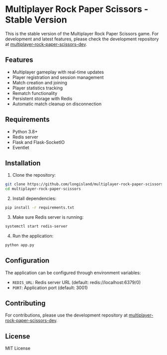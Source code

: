 # Multiplayer Rock Paper Scissors - Stable Version

This is the stable version of the Multiplayer Rock Paper Scissors game. For development and latest features, please check the development repository at [multiplayer-rock-paper-scissors-dev](https://github.com/longisland/multiplayer-rock-paper-scissors-dev).

## Features

- Multiplayer gameplay with real-time updates
- Player registration and session management
- Match creation and joining
- Player statistics tracking
- Rematch functionality
- Persistent storage with Redis
- Automatic match cleanup on disconnection

## Requirements

- Python 3.8+
- Redis server
- Flask and Flask-SocketIO
- Eventlet

## Installation

1. Clone the repository:
```bash
git clone https://github.com/longisland/multiplayer-rock-paper-scissors.git
cd multiplayer-rock-paper-scissors
```

2. Install dependencies:
```bash
pip install -r requirements.txt
```

3. Make sure Redis server is running:
```bash
systemctl start redis-server
```

4. Run the application:
```bash
python app.py
```

## Configuration

The application can be configured through environment variables:

- `REDIS_URL`: Redis server URL (default: redis://localhost:6379/0)
- `PORT`: Application port (default: 3001)

## Contributing

For contributions, please use the development repository at [multiplayer-rock-paper-scissors-dev](https://github.com/longisland/multiplayer-rock-paper-scissors-dev).

## License

MIT License